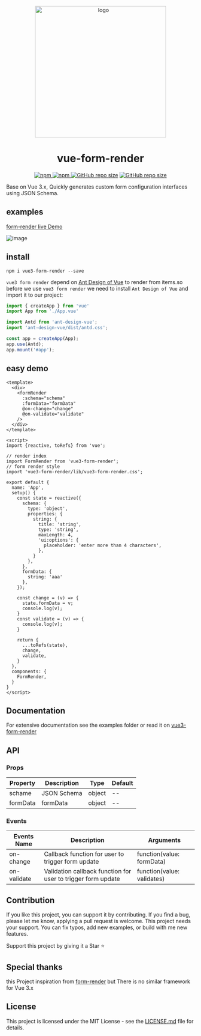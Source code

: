 <p align="center">    
<img width=350 align= "center" alt="logo" src="https://user-images.githubusercontent.com/21073039/104408849-ef6d2280-559f-11eb-93e4-fed00748e4b6.png" />
</p>   
<h1 align= "center">vue-form-render</h1>
<p align="center">
 <a href="https://www.npmjs.com/package/kaer-form-render">
    <img alt="npm" src="https://img.shields.io/github/package-json/v/muwoo/vue-form-render" />
 </a>
 <a href="">
    <img alt="npm" src="https://img.shields.io/github/last-commit/muwoo/vue-form-render" />
 </a>
 <a href="">
    <img alt="GitHub repo size" src="https://img.shields.io/github/repo-size/muwoo/vue-form-render"></a>
 </a>
 <a href="">
    <img alt="GitHub repo size" src="https://img.shields.io/github/stars/muwoo/vue-form-render?style=social"></a>
 </a>
</p>

Base on Vue 3.x, Quickly generates custom form configuration interfaces using JSON Schema.
## examples

[form-render live Demo](https://muwoo.github.io/vue-form-render/)

![image](https://user-images.githubusercontent.com/21073039/104298169-a1541280-54fe-11eb-9e16-da4414962293.png)


## install
```shell
npm i vue3-form-render --save
```
`vue3 form render` depend on [Ant Design of Vue](https://2x.antdv.com/docs/vue/introduce-cn/)
to render from items.so before we use `vue3 form render` we need to install `Ant Design of Vue` and import it to our project:
```js
import { createApp } from 'vue'
import App from './App.vue'

import Antd from 'ant-design-vue';
import 'ant-design-vue/dist/antd.css';

const app = createApp(App);
app.use(Antd);
app.mount('#app');
```

## easy demo

```vue
<template>
  <div>
    <formRender
      :schema="schema"
      :formData="formData"
      @on-change="change"
      @on-validate="validate"
    />
  </div>
</template>

<script>
import {reactive, toRefs} from 'vue';

// render index
import FormRender from 'vue3-form-render';
// form render style
import 'vue3-form-render/lib/vue3-form-render.css';

export default {
  name: 'App',
  setup() {
    const state = reactive({
      schema: {
        type: 'object',
        properties: {
          string: {
            title: 'string',
            type: 'string',
            maxLength: 4,
            'ui:options': {
              placeholder: 'enter more than 4 characters',
            },
          }
        },
      },
      formData: {
        string: 'aaa'
      },
    });

    const change = (v) => {
      state.formData = v;
      console.log(v);
    }
    const validate = (v) => {
      console.log(v);
    }

    return {
      ...toRefs(state),
      change,
      validate,
    }
  },
  components: {
    FormRender,
  }
}
</script>

```

## Documentation
For extensive documentation see the examples folder or read it on [vue3-form-render](https://muwoo.github.io/vue-form-render)


## API

### Props
|  Property   | Description  | Type | Default|
|  ----  | ----  | ---- | ---- |
| schame  | JSON Schema | object | -- |
| formData  | formData | object | -- |

### Events

|  Events Name	   | Description  | Arguments | 
|  ----  | ----  | ---- |
| on-change  | Callback function for user to trigger form update | function(value: formData) |
| on-validate  | Validation callback function for user to trigger form update | function(value: validates) |

## Contribution
If you like this project, you can support it by contributing. If you find a bug, please let me know, applying a pull request is welcome. This project needs your support. You can fix typos, add new examples, or build with me new features.

Support this project by giving it a Star ⭐

## Special thanks

this Project inspiration from [form-render](https://x-render.gitee.io/form-render/guide/design) 
but There is no similar framework for Vue 3.x


## License
This project is licensed under the MIT License - see the [LICENSE.md](https://github.com/muwoo/vue-form-render/blob/master/LICENSE) file for details.
